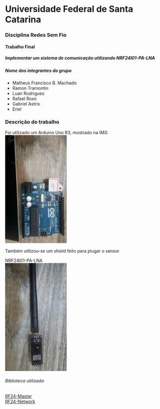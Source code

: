 # Universidade Federal de Santa Catarina
### Disciplina Redes Sem Fio

#### Trabalho Final
##### Implementar um sistema de comunicação utilizando NRF24l01-PA-LNA


##### Nome dos integrantes do grupo
* Matheus Francisco B. Machado
* Ramon Tramontin 
* Luan Rodrigues
* Rafael Roxo
* Gabriel Astrix
* Eriel 


### Descrição do trabalho

Foi utilizado um Arduino Uno R3, mostrado na IMG
<br>
<img src="arduino.jpeg" width="200" height="350" />

Também utilizou-se um shield feito para plugar o sensor

NRF24l01-PA-LNA
<br>
<img src="antena.jpeg" width="200" height="350" />


###### Biblioteca utilizada

<a href="https://github.com/matheusfrancisco/Redes-Sem-Fio-NRF24l01-PA-LNA/tree/master/src/RF24-master" >RF24-Master</a>
<br>
<a href="https://github.com/matheusfrancisco/Redes-Sem-Fio-NRF24l01-PA-LNA/tree/master/src/RF24Network-Development" >RF24-Network</a>

